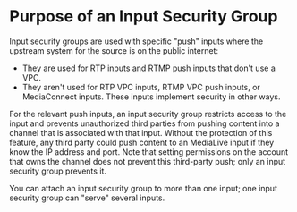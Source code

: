 # Purpose of an Input Security Group<a name="purpose-input-security-groups"></a>

Input security groups are used with specific "push" inputs where the upstream system for the source is on the public internet:
+ They are used for RTP inputs and RTMP push inputs that don't use a VPC\.
+ They aren't used for RTP VPC inputs, RTMP VPC push inputs, or MediaConnect inputs\. These inputs implement security in other ways\.

For the relevant push inputs, an input security group restricts access to the input and prevents unauthorized third parties from pushing content into a channel that is associated with that input\. Without the protection of this feature, any third party could push content to an MediaLive input if they know the IP address and port\. Note that setting permissions on the account that owns the channel does not prevent this third\-party push; only an input security group prevents it\. 

You can attach an input security group to more than one input; one input security group can "serve" several inputs\. 